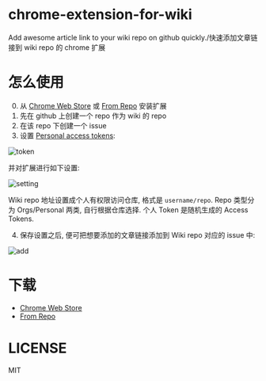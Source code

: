 # chrome-extension-for-wiki
Add awesome article link to your wiki repo on github quickly./快速添加文章链接到 wiki repo 的 chrome 扩展

# 怎么使用
0. 从 [Chrome Web Store](https://chrome.google.com/webstore/detail/wiki/lbanmhkmnhmjmlkidbogbabjhdoodlfn?hl=zh-CN) 或 [From Repo](https://github.com/dwqs/chrome-extension-for-wiki/blob/master/wiki.crx) 安装扩展
1. 先在 github 上创建一个 repo 作为 wiki 的 repo
2. 在该 repo 下创建一个 issue
3. 设置 [Personal access tokens](https://help.github.com/articles/creating-a-personal-access-token-for-the-command-line/):

![token](https://sfault-image.b0.upaiyun.com/319/331/3193314028-59639eb044534_articlex)

并对扩展进行如下设置:

![setting](https://sfault-image.b0.upaiyun.com/311/477/3114774619-59639f05cf5e4_articlex)

Wiki repo 地址设置成个人有权限访问仓库, 格式是 `username/repo`.
Repo 类型分为 Orgs/Personal 两类, 自行根据仓库选择.
个人 Token 是随机生成的 Access Tokens.

4. 保存设置之后, 便可把想要添加的文章链接添加到 Wiki repo 对应的 issue 中:

![add](https://sfault-image.b0.upaiyun.com/265/732/2657322077-59639fd3587fb_articlex)

# 下载

* [Chrome Web Store](https://chrome.google.com/webstore/detail/wiki/lbanmhkmnhmjmlkidbogbabjhdoodlfn?hl=zh-CN)
* [From Repo](https://github.com/dwqs/chrome-extension-for-wiki/blob/master/wiki.crx)

# LICENSE
MIT
